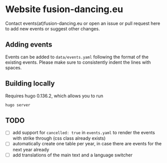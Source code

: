 # Website fusion-dancing.eu

Contact events(at)fusion-dancing.eu or open an issue or pull request here to add new events or suggest other changes.

## Adding events

Events can be added to `data/events.yaml` following the format of the existing events.
Please make sure to consistently indent the lines with spaces.

## Building locally

Requires hugo 0.136.2, which allows you to run

```
hugo server
```

## TODO

- [ ] add support for `cancelled: true` in `events.yaml` to render the events with strike through (css class already exists)
- [ ] automatically create one table per year, in case there are events for the next year already
- [ ] add translations of the main text and a language switcher
